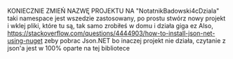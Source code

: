 KONIECZNIE ZMIEŃ NAZWĘ PROJEKTU NA "NotatnikBadowski4cDziala" taki namespace jest wszedzie zastosowany, po prostu stwórz nowy projekt i wklej pliki, które tu są, tak samo zrobiłeś w domu i działa giga ez
Also, https://stackoverflow.com/questions/4444903/how-to-install-json-net-using-nuget zeby pobrac Json.NET bo inaczej projekt nie działa, czytanie z json'a jest w 100% oparte na tej bibliotece
